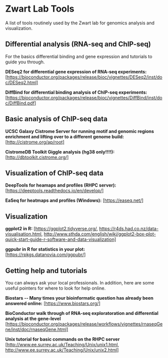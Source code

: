 # Zwart Lab Tools
A list of tools routinely used by the Zwart lab for genomics analysis and visualization.

## Differential analysis (RNA-seq and ChIP-seq) <a name="differential analysis"></a>

For the basics differential binding and gene expression and tutorials to guide you through.

**DESeq2 for differential gene expression of RNA-seq experiments:** [https://bioconductor.org/packages/release/bioc/vignettes/DESeq2/inst/doc/DESeq2.html]

**DiffBind for differential binding analysis of ChIP-seq experiments:** [https://bioconductor.org/packages/release/bioc/vignettes/DiffBind/inst/doc/DiffBind.pdf]


## Basic analysis of ChIP-seq data <a name="Basic analysis of ChIP-seq data"></a>

**UCSC Galaxy Cistrome Server for running motif and genomic regions enrichment and lifting over to a different genome build:** [http://cistrome.org/ap/root]

**CistromeDB Toolkit Giggle analysis (hg38 only!!!!):** [http://dbtoolkit.cistrome.org/]



## Visualization of ChIP-seq data <a name="Visualization of ChIP-seq data"></a>

**DeepTools for heamaps and profiles (RHPC server):** [https://deeptools.readthedocs.io/en/develop/]

**EaSeq for heatmaps and profiles (Windows):** [https://easeq.net/]

## Visualization <a name="Visualization"></a>

**ggplot2 in R:** [https://ggplot2.tidyverse.org/, https://r4ds.had.co.nz/data-visualisation.html, http://www.sthda.com/english/wiki/ggplot2-box-plot-quick-start-guide-r-software-and-data-visualization]

**ggpubr in R for statistics in your plot:** [https://rpkgs.datanovia.com/ggpubr/]


## Getting help and tutorials <a name="getting help and tutorials"></a>

You can always ask your local professionals. In addition, here are some useful pointers for where to look for help online. 

**Biostars -- Many times your bioinformatic question has already been answered online:** [https://www.biostars.org/]

**BioConductor walk through of RNA-seq exploratoration and differential analysis at the gene-level** [https://bioconductor.org/packages/release/workflows/vignettes/rnaseqGene/inst/doc/rnaseqGene.html]

**Unix tutorial for basic commands on the RHPC server** [http://www.ee.surrey.ac.uk/Teaching/Unix/unix1.html, http://www.ee.surrey.ac.uk/Teaching/Unix/unix2.html]


